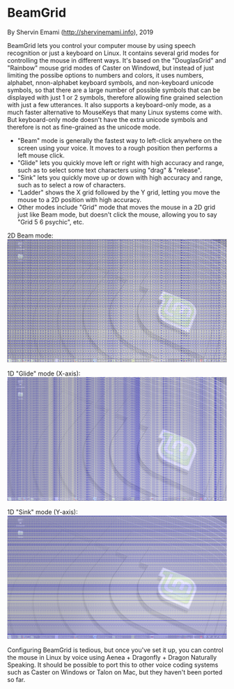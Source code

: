 # BeamGrid
By Shervin Emami (http://shervinemami.info), 2019

BeamGrid lets you control your computer mouse by using speech recognition or just a keyboard on Linux. It contains several grid modes for controlling the mouse in different ways.
It's based on the "DouglasGrid" and "Rainbow" mouse grid modes of Caster on Windowd, but instead of just limiting the possibe options to numbers and colors, it uses numbers, alphabet, nnon-alphabet keyboard symbols, and non-keyboard unicode symbols, so that there are a large number of possible symbols that can be displayed with just 1 or 2 symbols, therefore allowing fine grained selection with just a few utterances. It also supports a keyboard-only mode, as a much faster alternative to MouseKeys that many Linux systems come with. But keyboard-only mode doesn't have the extra unicode symbols and therefore is not as fine-grained as the unicode mode.

* "Beam" mode is generally the fastest way to left-click anywhere on the screen using your voice. It moves to a rough position then performs a left mouse click.
* "Glide" lets you quickly move left or right with high accuracy and range, such as to select some text characters using "drag" & "release".
* "Sink" lets you quickly move up or down with high accuracy and range, such as to select a row of characters.
* "Ladder" shows the X grid followed by the Y grid, letting you move the mouse to a 2D position with high accuracy.
* Other modes include "Grid" mode that moves the mouse in a 2D grid just like Beam mode, but doesn't click the mouse, allowing you to say "Grid 5 6 psychic", etc.

2D Beam mode:
![Screenshot of the 2D "Beam" mouse grid](https://raw.githubusercontent.com/shervinemami/BeamGrid/master/Screenshots/2D_grid.png "Screenshot of the 2D Beam mouse grid")

1D "Glide" mode (X-axis):
![Screenshot of the 1D "Glide" X-axis mouse grid](https://raw.githubusercontent.com/shervinemami/BeamGrid/master/Screenshots/X_grid.png "Screenshot of the 1D Glide X-axis mouse grid")

1D "Sink" mode (Y-axis):
![Screenshot of the 1D "Sink" Y-axis mouse grid](https://raw.githubusercontent.com/shervinemami/BeamGrid/master/Screenshots/Y_grid.png "Screenshot of the 1D Sink Y-axis mouse grid")

Configuring BeamGrid is tedious, but once you've set it up, you can control the mouse in Linux by voice using Aenea + Dragonfly + Dragon Naturally Speaking.
It should be possible to port this to other voice coding systems such as Caster on Windows or Talon on Mac, but they haven't been ported so far.

